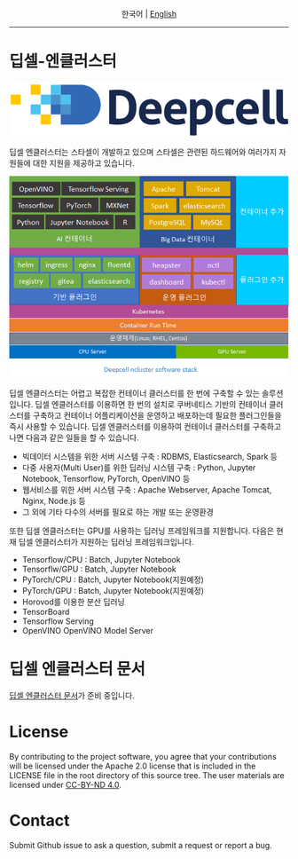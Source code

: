 <p align="center">
  <span>한국어</span> |
  <a href="README_EN.md">English</a>
</p>

---

# 딥셀-엔클러스터

[![banner](docs/deepcell.svg)](http://www.starcell.co.kr)

딥셀 엔클러스터는 스타셀이 개발하고 있으며 스타셀은 관련된 하드웨어와 여러가지 자원들에 대한 지원을 제공하고 있습니다.

![Nauta Diagram](docs/ncluster-sw-stack.png)

딥셀 엔클러스터는 어렵고 복잡한 컨테이너 클러스터를 한 번에 구축할 수 있는 솔루션입니다. 딥셀 엔클러스터를 이용하면 한 번의 설치로 쿠버네티스 기반의 컨테이너 클러스터를 구축하고 컨테이너 어플리케이션을 운영하고 배포하는데 필요한 플러그인들을 즉시 사용할 수 있습니다. 딥셀 엔클러스터를 이용하여 컨테이너 클러스터를 구축하고 나면 다음과 같은 일들을 할 수 있습니다.

* 빅데이터 시스템을 위한 서버 시스템 구축 : RDBMS, Elasticsearch, Spark 등
* 다중 사용자(Multi User)를 위한 딥러닝 시스템 구축 : Python, Jupyter Notebook, Tensorflow, PyTorch, OpenVINO 등
* 웹서비스를 위한 서버 시스템 구축 : Apache Webserver, Apache Tomcat, Nginx, Node.js 등
* 그 외에 기타 다수의 서버를 필요로 하는 개발 또는 운영환경

또한 딥셀 엔클러스터는 GPU를 사용하는 딥러닝 프레임워크를 지원합니다.
다음은 현재 딥셀 엔클러스터가 지원하는 딥러닝 프레임워크입니다.

* Tensorflow/CPU : Batch, Jupyter Notebook  
* Tensorflw/GPU : Batch, Jupyter Notebook  
* PyTorch/CPU : Batch, Jupyter Notebook(지원예정)  
* PyTorch/GPU : Batch, Jupyter Notebook(지원예정)  
* Horovod를 이용한 분산 딥러닝  
* TensorBoard  
* Tensorflow Serving  
* OpenVINO OpenVINO Model Server  

# 딥셀 엔클러스터 문서

[딥셀 엔클러스터 문서](docs/ncluster/README.md)가 준비 중입니다. 

# License

By contributing to the project software, you agree that your contributions will be licensed under the Apache 2.0 license that is included in the LICENSE file in the root directory of this source tree.
The user materials are licensed under [CC-BY-ND 4.0](https://creativecommons.org/licenses/by-nd/4.0/legalcode).

# Contact

Submit Github issue to ask a question, submit a request or report a bug.
